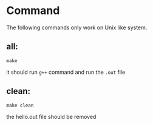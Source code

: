 # Command

The following commands only work on Unix like system.
## all:
`make`

it should run `g++` command and run the `.out` file

## clean:

`make clean`

the hello.out file should be removed
